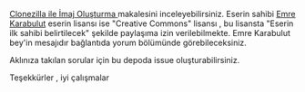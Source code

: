 [ Clonezilla ile İmaj Oluşturma ](https://dev.to/aciklab/clonezilla-ile-i-maj-olusturma-5e0h) makalesini inceleyebilirsiniz. Eserin sahibi [Emre Karabulut](https://github.com/darkneswap) eserin lisansı ise "Creative Commons" lisansı , bu lisansta "Eserin ilk sahibi belirtilecek" şekilde paylaşıma izin verilebilmekte. Emre Karabulut bey'in mesajıdır bağlantıda yorum bölümünde görebileceksiniz.

Aklınıza takılan sorular için bu depoda issue oluşturabilirsiniz.

Teşekkürler , iyi çalışmalar